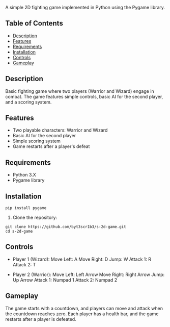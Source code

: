 A simple 2D fighting game implemented in Python using the Pygame library.

## Table of Contents

- [Description](#description)
- [Features](#features)
- [Requirements](#requirements)
- [Installation](#installation)
- [Controls](#controls)
- [Gameplay](#gameplay)

## Description

Basic fighting game where two players (Warrior and Wizard) engage in combat. The game features simple controls, basic AI for the second player, and a scoring system.

## Features

- Two playable characters: Warrior and Wizard
- Basic AI for the second player
- Simple scoring system
- Game restarts after a player's defeat

## Requirements

- Python 3.X
- Pygame library

## Installation

```
pip install pygame
```


1. Clone the repository:

```
git clone https://github.com/byt3scr1b3/s-2d-game.git
cd s-2d-game
```

## Controls

-   Player 1 (Wizard):
      Move Left: A
      Move Right: D
      Jump: W
      Attack 1: R
      Attack 2: T

-   Player 2 (Warrior):
      Move Left: Left Arrow
      Move Right: Right Arrow
      Jump: Up Arrow
      Attack 1: Numpad 1
      Attack 2: Numpad 2

## Gameplay
The game starts with a countdown, and players can move and attack when the countdown reaches zero.
Each player has a health bar, and the game restarts after a player is defeated.
